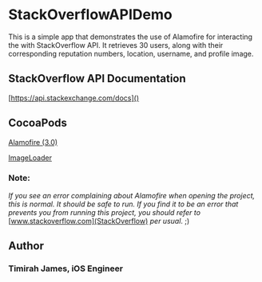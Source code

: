 # StackOverflowAPIDemo

This is a simple app that demonstrates the use of Alamofire for interacting the with StackOverflow API. It retrieves 30 users, along with their corresponding reputation numbers, location, username, and profile image. 

## StackOverflow API Documentation
[https://api.stackexchange.com/docs]()

## CocoaPods
[Alamofire (3.0)](https://cocoapods.org/?q=alamo)

[ImageLoader](https://cocoapods.org/?q=imagelo)

### Note:
*If you see an error complaining about Alamofire when opening the project, this is normal. It should be safe to run. If you find it to be an error that prevents you from running this project, you should refer to* [www.stackoverflow.com](StackOverflow) *per usual*. ;)

## Author
### **Timirah James, iOS Engineer**




